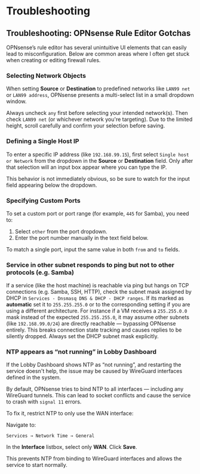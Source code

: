 # Troubleshooting

## Troubleshooting: OPNsense Rule Editor Gotchas

OPNsense’s rule editor has several unintuitive UI elements that can easily lead to misconfiguration. Below are common areas where I often get stuck when creating or editing firewall rules.

### Selecting Network Objects

When setting **Source** or **Destination** to predefined networks like `LAN99 net` or `LAN99 address`, OPNsense presents a multi-select list in a small dropdown window.

Always uncheck `any` first before selecting your intended network(s). Then check `LAN99 net` (or whichever network you're targeting). Due to the limited height, scroll carefully and confirm your selection before saving.

### Defining a Single Host IP

To enter a specific IP address (like `192.168.99.15`), first select `Single host or Network` from the dropdown in the **Source** or **Destination** field. Only after that selection will an input box appear where you can type the IP.

This behavior is not immediately obvious, so be sure to watch for the input field appearing below the dropdown.

### Specifying Custom Ports

To set a custom port or port range (for example, `445` for Samba), you need to:

1. Select `other` from the port dropdown.
2. Enter the port number manually in the text field below.

To match a single port, input the same value in both `from` and `to` fields.

### Service in other subnet responds to ping but not to other protocols (e.g. Samba)

If a service (like the host machine) is reachable via ping but hangs on TCP connections (e.g. Samba, SSH, HTTP), check the subnet mask assigned by DHCP in `Services - Dnsmasq DNS & DHCP - DHCP ranges`. If its marked as **automatic** set it to `255.255.255.0` or to the corresponding setting if you are using a different architecture. For instance if a VM receives a `255.255.0.0` mask instead of the expected `255.255.255.0`, it may assume other subnets (like `192.168.99.0/24`) are directly reachable — bypassing OPNsense entirely. This breaks connection state tracking and causes replies to be silently dropped. Always set the DHCP subnet mask explicitly.

### NTP appears as “not running” in Lobby Dashboard

If the Lobby Dashboard shows NTP as “not running”, and restarting the service doesn't help, the issue may be caused by WireGuard interfaces defined in the system.

By default, OPNsense tries to bind NTP to all interfaces — including any WireGuard tunnels. This can lead to socket conflicts and cause the service to crash with `signal 11` errors.

To fix it, restrict NTP to only use the WAN interface:

Navigate to:

```
Services → Network Time → General
```

In the **Interface** listbox, select only **WAN**. Click **Save**.

This prevents NTP from binding to WireGuard interfaces and allows the service to start normally.

